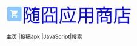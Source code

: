 <META content="随囧,suijiong,Suijiong,bloh,App,app,酷安,基安,垃圾,我,哔哩哔哩,下载,Download,傻B,迷你世界,迷你屎界,垃圾,up,随囧啊,应用下载,Fusion app,FA,Bilibili,bilibili，比例比例,比例,apps.suibbs.online.随囧应用商店,随囧囧囧,store,应用，应用商店" name=keywords>    
<META content="随囧应用商店，随囧的App store" name=description>

        

        

<meta charset="UTF-8">

<meta http-equiv="X-UA-Compatible" content="IE=edge"> 

<meta name="viewport" content="width=device-width, initial-scale=1">

        

<img loading="aaa" src="/pic/extreme.png" alt="logo" width="42" height="42"><font face="微软雅黑" size="7" color="blue">随囧应用商店</font>

<div class="website-logo">

<a href="/apps/1.html">
<a href="/#">主页</a> |<a href="/kk">投稿apk</a> |<a href="/js">JavaScript</a>|<a href="/404">搜索</a>

    

</nav>

